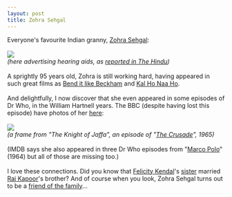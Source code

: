 ```yaml
---
layout: post
title: Zohra Sehgal
---
```


<div class="entry-item s2-entrytext">Everyone's favourite Indian granny, <a href="http://www.imdb.com/name/nm0782247/" rel="nofollow">Zohra Sehgal</a>:<br/><br/><img src="http://www.hinduonnet.com/thehindu/mp/2004/09/15/images/2004091500600201.jpg"/><br/><i>(here advertising hearing aids, as <a href="http://www.hinduonnet.com/thehindu/mp/2004/09/15/stories/2004091500600200.htm" rel="nofollow">reported in The Hindu</a>)</i><br/><br/>A sprightly 95 years old, Zohra is still working hard, having appeared in such great films as <a href="http://www.imdb.com/title/tt0286499/" rel="nofollow">Bend it like Beckham</a> and <a href="http://www.imdb.com/title/tt0347304/" rel="nofollow">Kal Ho Naa Ho</a>.<br/><br/>And delightfully, I now discover that she even appeared in some episodes of Dr Who, in the William Hartnell years. The BBC (despite having lost this episode) have photos of her <a href="http://www.bbc.co.uk/doctorwho/classic/photonovels/crusade/two/20.shtml" rel="nofollow">here</a>:<br/><br/><img src="http://www.bbc.co.uk/doctorwho/classic/photonovels/crusade/two/340/20.jpg"/><br/><i>(a frame from "The Knight of Jaffa", an episode of "<a href="http://en.wikipedia.org/wiki/The_Crusade_%28Doctor_Who%29" rel="nofollow">The Crusade</a>", 1965)</i><br/><br/>(IMDB says she also appeared in three Dr Who episodes from "<a href="http://en.wikipedia.org/wiki/Marco_Polo_%28Doctor_Who%29" rel="nofollow">Marco Polo</a>" (1964) but all of those are missing too.)<br/><br/>I love these connections. Did you know that <a href="http://www.bbc.co.uk/comedy/goodlife/index.shtml" rel="nofollow">Felicity Kendal</a>'s <a href="http://www.tongs.org.uk/wiki.pl?JenniferKendal" rel="nofollow">sister</a> married <a href="http://en.wikipedia.org/wiki/Raj_Kapoor" rel="nofollow">Raj Kapoor</a>'s brother? And of course when you look, Zohra Sehgal turns out to be a <a href="http://movies.indiatimes.com/articleshow/487456.cms" rel="nofollow">friend of the family</a>...</div>